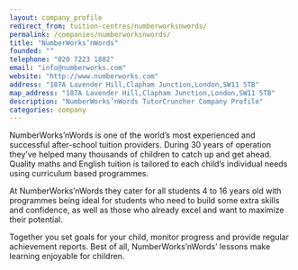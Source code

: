 ```yaml
---
layout: company_profile
redirect_from: tuition-centres/numberworksnwords/
permalink: /companies/numberworksnwords/
title: "NumberWorks’nWords"
founded: ""
telephone: "020 7223 1882"
email: "info@numberworks.com"
website: "http://www.numberworks.com"
address: "187A Lavender Hill,Clapham Junction,London,SW11 5TB"
map_address: "187A Lavender Hill,Clapham Junction,London,SW11 5TB"
description: "NumberWorks’nWords TutorCruncher Company Profile"
categories: company
---
```

NumberWorks’nWords is one of the world’s most experienced and successful after-school tuition providers. During 30 years of operation they’ve helped many thousands of children to catch up and get ahead. Quality maths and English tuition is tailored to each child’s individual needs using curriculum based programmes.

At NumberWorks’nWords they cater for all students 4 to 16 years old with programmes being ideal for students who need to build some extra skills and confidence, as well as those who already excel and want to maximize their potential.

Together you set goals for your child, monitor progress and provide regular achievement reports. Best of all, NumberWorks’nWords’ lessons make learning enjoyable for children.
